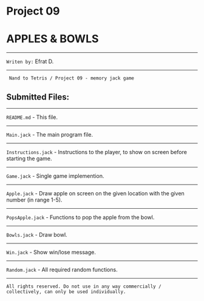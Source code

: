 Project 09
===============================================================================
# APPLES & BOWLS
***
`Writen by:` Efrat D.
***

``` Nand to Tetris / Project 09 - memory jack game```
 

## Submitted Files:
***
`README.md`            - This file.
***
`Main.jack`            - The main program file.
***
`Instructions.jack`    - Instructions to the player, to show on screen before starting the game.
***
`Game.jack`            - Single game implemention.
***
`Apple.jack`           - Draw apple on screen on the given location with the given number (in range 1-5).
***
`PopsApple.jack`       - Functions to pop the apple from the bowl.
***
`Bowls.jack`           - Draw bowl.
***
`Win.jack`             - Show win/lose message.
***
`Random.jack`          - All required random functions.
***

```
All rights reserved. Do not use in any way commercially / collectively, can only be used individually.
```
